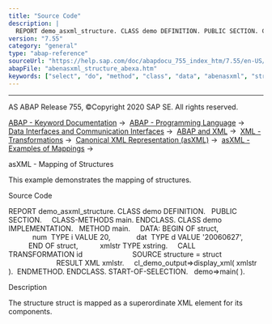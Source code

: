 ```yaml
---
title: "Source Code"
description: |
  REPORT demo_asxml_structure. CLASS demo DEFINITION. PUBLIC SECTION. CLASS-METHODS main. ENDCLASS. CLASS demo IMPLEMENTATION. METHOD main. DATA: BEGIN OF struct, num  TYPE i VALUE 20, dat  TYPE d VALUE '20060627', END OF struct, xmlstr TYPE xstring. CALL TRANSFORMATION id SOURCE structure = struct
version: "7.55"
category: "general"
type: "abap-reference"
sourceUrl: "https://help.sap.com/doc/abapdocu_755_index_htm/7.55/en-US/abenasxml_structure_abexa.htm"
abapFile: "abenasxml_structure_abexa.htm"
keywords: ["select", "do", "method", "class", "data", "abenasxml", "structure", "abexa"]
---
```


* * *

AS ABAP Release 755, ©Copyright 2020 SAP SE. All rights reserved.

[ABAP - Keyword Documentation](https://help.sap.com/doc/abapdocu_755_index_htm/7.55/en-US/abenabap.htm) →  [ABAP - Programming Language](https://help.sap.com/doc/abapdocu_755_index_htm/7.55/en-US/abenabap_reference.htm) →  [Data Interfaces and Communication Interfaces](https://help.sap.com/doc/abapdocu_755_index_htm/7.55/en-US/abenabap_data_communication.htm) →  [ABAP and XML](https://help.sap.com/doc/abapdocu_755_index_htm/7.55/en-US/abenabap_xml.htm) →  [XML - Transformations](https://help.sap.com/doc/abapdocu_755_index_htm/7.55/en-US/abenabap_xml_trafos.htm) →  [Canonical XML Representation (asXML)](https://help.sap.com/doc/abapdocu_755_index_htm/7.55/en-US/abenabap_xslt_asxml.htm) →  [asXML - Examples of Mappings](https://help.sap.com/doc/abapdocu_755_index_htm/7.55/en-US/abenasxml_abexas.htm) → 

asXML - Mapping of Structures

This example demonstrates the mapping of structures.

Source Code

REPORT demo\_asxml\_structure.
CLASS demo DEFINITION.
  PUBLIC SECTION.
    CLASS-METHODS main.
ENDCLASS.
CLASS demo IMPLEMENTATION.
  METHOD main.
    DATA: BEGIN OF struct,
            num  TYPE i VALUE 20,
            dat  TYPE d VALUE '20060627',
          END OF struct,
          xmlstr TYPE xstring.
    CALL TRANSFORMATION id
                        SOURCE structure = struct
                        RESULT XML xmlstr.
    cl\_demo\_output=>display\_xml( xmlstr ).  ENDMETHOD.
ENDCLASS.
START-OF-SELECTION.
  demo=>main( ).

Description

The structure struct is mapped as a superordinate XML element for its components.